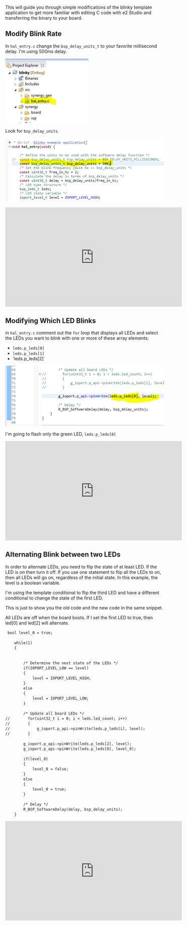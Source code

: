 This will guide you through simple modifications of the blinky template application
to get more familiar with editing C code with e2 Studio and transferring the binary
to your board.

## Modify Blink Rate

In `hal_entry.c` change the `bsp_delay_units_t` to your favorite millisecond delay. I'm using 500ms delay.

![](img/blinky-mods/rate.png)

Look for `bsp_delay_units`. 

![](img/blinky-mods/500ms.png)

<iframe width="560" height="315" src="https://www.youtube.com/embed/_fXya_Rx5Lg" frameborder="0" allowfullscreen></iframe>

## Modifying Which LED Blinks 

in `hal_entry.c` comment out the `for` loop that displays all LEDs and select the LEDs you want to blink with one or more of these array elements:

- `leds.p_leds[0]`
- `leds.p_leds[1]`
- 'leds.p_leds[2]`

![](img/blinky-mods/whichled.png)

I'm going to flash only the green LED, `leds.p_leds[0]`

<iframe width="560" height="315" src="https://www.youtube.com/embed/8H9B5rBN7po" frameborder="0" allowfullscreen></iframe>

## Alternating Blink between two LEDs

In order to alternate LEDs, you need to flip the state of at least LED. If the LED is *on* then turn it off.
If you use one statement to flip all the LEDs to on, then all LEDs will go on, regardless of the
initial state. In this example, the level is a boolean variable. 

I'm using the template conditional to flip the third LED and have a different conditional to
change the state of the first LED. 

This is just to show you the old code and the new code in the same snippet. 

All LEDs are off when the board boots. If I set the first LED to true, then led[0] and led[2] will alternate.

     bool level_0 = true;

        while(1)
        {


            /* Determine the next state of the LEDs */
            if(IOPORT_LEVEL_LOW == level)
            {
                level = IOPORT_LEVEL_HIGH;
            }
            else
            {
                level = IOPORT_LEVEL_LOW;
            }

            /* Update all board LEDs */
    //        for(uint32_t i = 0; i < leds.led_count; i++)
    //        {
    //            g_ioport.p_api->pinWrite(leds.p_leds[i], level);
    //        }

            g_ioport.p_api->pinWrite(leds.p_leds[2], level);
            g_ioport.p_api->pinWrite(leds.p_leds[0], level_0);

            if(level_0)
            {
                level_0 = false;
            }
            else
            {
                level_0 = true;
            }

            /* Delay */
            R_BSP_SoftwareDelay(delay, bsp_delay_units);
        }

<iframe width="560" height="315" src="https://www.youtube.com/embed/bLeTWXHZIlk" frameborder="0" allowfullscreen></iframe>